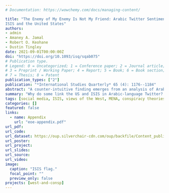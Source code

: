 ```yaml
---
# Documentation: https://wowchemy.com/docs/managing-content/

title: "The Enemy of My Enemy Is Not My Friend: Arabic Twitter Sentiment toward
ISIS and the United States"
authors:
- admin
- Amaney A. Jamal
- Robert O. Keohane
- Dustin Tingley
date: 2021-09-01T00:00:00Z
doi: "https://doi.org/10.1093/isq/sqab075"
# Publication type.
# Legend: 0 = Uncategorized; 1 = Conference paper; 2 = Journal article;
# 3 = Preprint / Working Paper; 4 = Report; 5 = Book; 6 = Book section;
# 7 = Thesis; 8 = Patent
publication_types: ["2"]
publication: "*International Studies Quarterly* 65 (4): 1176--1184"
abstract: "A counter-intuitive finding emerges from an analysis of Arabic Twitter posts from 2014 to 2015: Twitter participants who are negative toward the Islamic State of Iraq and the Levant (ISIS) are also more likely to hold negative views of the United States. This surprising correlation is due to the interpretations of two sets of users. One set of users views the United States and ISIS negatively as independent interventionist powers in the region. The other set of users negatively links the United States with ISIS, often asserting a secretive conspiracy between the two. The intense negativity toward the United States in the Middle East seems conducive to views that, in one way or another, cause citizens to link the United States and ISIS in a conspiratorial manner."
summary: "Why do some link the US and ISIS in Arabic-language Twitter? Answers using Arabic Tweets from the height of ISIS's power (2014--15)."
tags: [social media, ISIS, views of the West, MENA, conspiracy theories, computational text analysis]
categories: []
featured: false
links:
  - name: Appendix
    url: "eoe-appendix.pdf"
url_pdf:
url_code:
url_dataset: https://oup.silverchair-cdn.com/oup/backfile/Content_public/Journal/isq/65/4/10.1093_isq_sqab075/1/sqab075_supplemental_file.zip?Expires=1674691759&Signature=Z5tbJ33X7MIJu6nj79pHpLJDWQsRDxebW2U9eM9ilwhuaMipy-4TgpqPMM-U3GCEPDlPZEZLkfGp4EWWhTy7B~iUyeW2EcJ4RvO9mqc24uh3Z9e06JstVxBOeXRU~Zq14AaIl-uxuJ93fG02Ht8czFu7AozyGRhk43GKVbVSQkPQynf7H6GfhPxvYnMHliAZk~MEJvdjLTX~qAzPdVDmuQAGUEzUMjvAGPt8a8vwNXK6fE9Td66Yq4cEhXk-ZgT03NNdekekm9WQVHKUqIjHseS58rForFo0HI2bhxw7CWepZ0mJpo~xLGQ0ZhpOjZwcQBO5mltAkClpm72j81EsXg__&Key-Pair-Id=APKAIE5G5CRDK6RD3PGA
url_poster:
url_project:
url_slides:
url_source:
url_video:
image:
  caption: "ISIS flag."
  focal_point: ""
  preview_only: false
projects: [west-and-consp]
---
```

